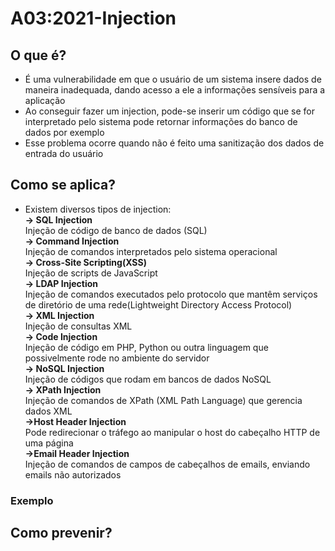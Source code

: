# A03:2021-Injection

## O que é?
- É uma vulnerabilidade em que o usuário de um sistema insere dados de maneira inadequada, dando acesso a ele a informações sensíveis para a aplicação<br>
- Ao conseguir fazer um injection, pode-se inserir um código que se for interpretado pelo sistema pode retornar informações do banco de dados por exemplo<br>
- Esse problema ocorre quando não é feito uma sanitização dos dados de entrada do usuário<br>
## Como se aplica?
- Existem diversos tipos de injection:<br>
<strong>-> SQL Injection<br></strong>
Injeção de código de banco de dados (SQL)<br>
<strong>-> Command Injection<br></strong>
Injeção de comandos interpretados pelo sistema operacional<br>
<strong>-> Cross-Site Scripting(XSS)<br></strong>
Injeção de scripts de JavaScript<br>
<strong>-> LDAP Injection<br></strong>
Injeção de comandos executados pelo protocolo que mantêm serviços de diretório de uma rede(Lightweight Directory Access Protocol)<br>
<strong>-> XML Injection<br></strong>
Injeção de consultas XML<br>
<strong>-> Code Injection<br></strong>
Injeção de código em PHP, Python ou outra linguagem que possivelmente rode no ambiente do servidor<br>
<strong>-> NoSQL Injection<br></strong>
Injeção de códigos que rodam em bancos de dados NoSQL<br>
<strong>-> XPath Injection<br></strong>
Injeção de comandos de XPath (XML Path Language) que gerencia dados XML<br>
<strong>->Host Header Injection<br></strong>
Pode redirecionar o tráfego ao manipular o host  do cabeçalho HTTP de uma página<br>
<strong>->Email Header Injection<br></strong>
Injeção de comandos de campos de cabeçalhos de emails, enviando emails não autorizados<br>
### Exemplo

## Como prevenir?
